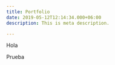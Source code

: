 ```yaml
---
title: Portfolio
date: 2019-05-12T12:14:34.000+06:00
description: This is meta description.

---
```

Hola 

Prueba